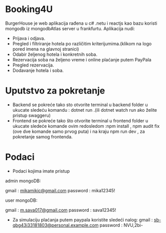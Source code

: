 # Booking4U

BurgerHouse je web aplikacija rađena u c# .netu i reactjs kao bazu koristi mongodb iz mongodbAtlas server u frankfurtu. Aplikacija nudi:

- Prijava i odjava.
- Pregled i filtriranje hotela po različitim kriterijumima.(klikom na logo pored imena na glavnoj stranici)
- Odabir željenog hotela i konkretnih soba.
- Rezervacija soba na željeno vreme i online plaćanje putem PayPala
- Pregled rezervacija.
- Dodavanje hotela i soba.

# Uputstvo za pokretanje

- Backend se pokreće tako sto otvorite terminal u backend folder u ukucate sledeću komandu : dotnet run .(ili dotnet watch run ako želite pristup swaggeru)
- Frontend se pokreće tako što otvorite terminal u frontend folder u ukucate sledeće komande ovim redosledom :npm install , npm audit fix (ove dve komande samo prvog puta) i na kraju npm run dev , za pokretanje samog frontenda.

# Podaci

- Podaci kojima imate pristup

admin mongoDB:

gmail : mikamikic@gmail.com
password : mika12345!

user mongoDB:

gmail : m.sava017@gmail.com
password : sava12345!

- Za simulaciju plaćanja putem paypala koristite sledeći nalog:
  gmail : sb-qbg43i33181803@personal.example.com
  password : NVU,2bi-
